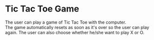 # Tic Tac Toe Game
The user can play a game of Tic Tac Toe with the computer.  
The game automatically resets as soon as it's over so the user can play again.
The user can also choose whether he/she want to play X or O.
